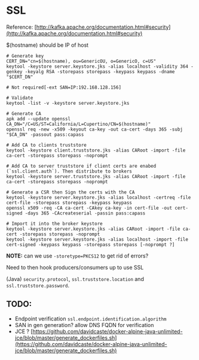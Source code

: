 SSL
===

Reference: [http://kafka.apache.org/documentation.html#security](http://kafka.apache.org/documentation.html#security)

$(hostname) should be IP of host

```
# Generate key
CERT_DN="cn=$(hostname), ou=GenericOU, o=GenericO, c=US"
keytool -keystore server.keystore.jks -alias localhost -validity 364 -genkey -keyalg RSA -storepass storepass -keypass keypass -dname "$CERT_DN"

# Not required[-ext SAN=IP:192.168.128.156]

# Validate
keytool -list -v -keystore server.keystore.jks

# Generate CA
apk add --update openssl
CA_DN="/C=US/ST=California/L=Cupertino/CN=$(hostname)"
openssl req -new -x509 -keyout ca-key -out ca-cert -days 365 -subj "$CA_DN" -passout pass:capass

# Add CA to clients truststore
keytool -keystore client.truststore.jks -alias CARoot -import -file ca-cert -storepass storepass -noprompt

# Add CA to server truststore if client certs are enabed (`ssl.client.auth`). Then distribute to brokers
keytool -keystore server.truststore.jks -alias CARoot -import -file ca-cert -storepass storepass -noprompt

# Generate a CSR then Sign the certs with the CA
keytool -keystore server.keystore.jks -alias localhost -certreq -file cert-file -storepass storepass -keypass keypass
openssl x509 -req -CA ca-cert -CAkey ca-key -in cert-file -out cert-signed -days 365 -CAcreateserial -passin pass:capass

# Import it into the broker keystore
keytool -keystore server.keystore.jks -alias CARoot -import -file ca-cert -storepass storepass -noprompt
keytool -keystore server.keystore.jks -alias localhost -import -file cert-signed -keypass keypass -storepass storepass [-noprompt ?]
```

**NOTE:** can we use `-storetype=PKCS12` to get rid of errors?

Need to then hook producers/consumers up to use SSL

(Java) `security.protocol`, `ssl.truststore.location` and `ssl.truststore.password`.

TODO:
-----

-	Endpoint verification `ssl.endpoint.identification.algorithm`
-	SAN in gen generation? allow DNS FQDN for verification
-	JCE ? [https://github.com/davidcaste/docker-alpine-java-unlimited-jce/blob/master/generate_dockerfiles.sh](https://github.com/davidcaste/docker-alpine-java-unlimited-jce/blob/master/generate_dockerfiles.sh)
